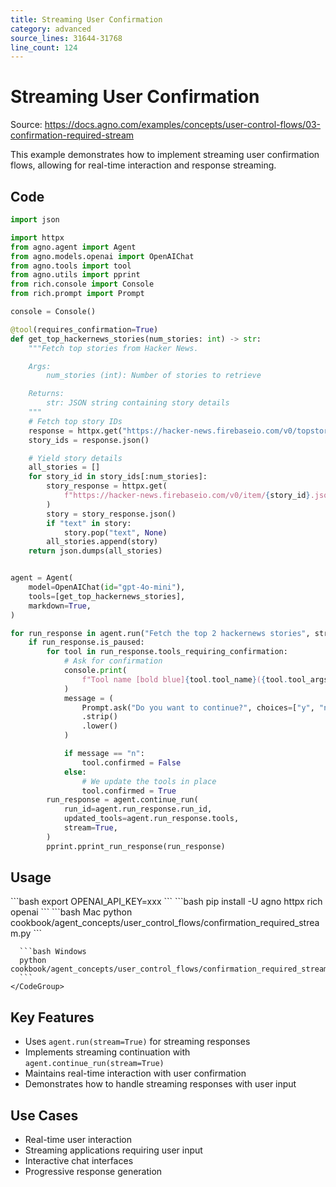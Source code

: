```yaml
---
title: Streaming User Confirmation
category: advanced
source_lines: 31644-31768
line_count: 124
---
```


# Streaming User Confirmation
Source: https://docs.agno.com/examples/concepts/user-control-flows/03-confirmation-required-stream

This example demonstrates how to implement streaming user confirmation flows, allowing for real-time interaction and response streaming.

## Code

```python cookbook/agent_concepts/user_control_flows/confirmation_required_stream.py
import json

import httpx
from agno.agent import Agent
from agno.models.openai import OpenAIChat
from agno.tools import tool
from agno.utils import pprint
from rich.console import Console
from rich.prompt import Prompt

console = Console()

@tool(requires_confirmation=True)
def get_top_hackernews_stories(num_stories: int) -> str:
    """Fetch top stories from Hacker News.

    Args:
        num_stories (int): Number of stories to retrieve

    Returns:
        str: JSON string containing story details
    """
    # Fetch top story IDs
    response = httpx.get("https://hacker-news.firebaseio.com/v0/topstories.json")
    story_ids = response.json()

    # Yield story details
    all_stories = []
    for story_id in story_ids[:num_stories]:
        story_response = httpx.get(
            f"https://hacker-news.firebaseio.com/v0/item/{story_id}.json"
        )
        story = story_response.json()
        if "text" in story:
            story.pop("text", None)
        all_stories.append(story)
    return json.dumps(all_stories)


agent = Agent(
    model=OpenAIChat(id="gpt-4o-mini"),
    tools=[get_top_hackernews_stories],
    markdown=True,
)

for run_response in agent.run("Fetch the top 2 hackernews stories", stream=True):
    if run_response.is_paused:
        for tool in run_response.tools_requiring_confirmation:
            # Ask for confirmation
            console.print(
                f"Tool name [bold blue]{tool.tool_name}({tool.tool_args})[/] requires confirmation."
            )
            message = (
                Prompt.ask("Do you want to continue?", choices=["y", "n"], default="y")
                .strip()
                .lower()
            )

            if message == "n":
                tool.confirmed = False
            else:
                # We update the tools in place
                tool.confirmed = True
        run_response = agent.continue_run(
            run_id=agent.run_response.run_id,
            updated_tools=agent.run_response.tools,
            stream=True,
        )
        pprint.pprint_run_response(run_response)
```

## Usage

<Steps>
  <Snippet file="create-venv-step.mdx" />

  <Step title="Set your API key">
    ```bash
    export OPENAI_API_KEY=xxx
    ```
  </Step>

  <Step title="Install libraries">
    ```bash
    pip install -U agno httpx rich openai
    ```
  </Step>

  <Step title="Run Example">
    <CodeGroup>
      ```bash Mac
      python cookbook/agent_concepts/user_control_flows/confirmation_required_stream.py
      ```

      ```bash Windows
      python cookbook/agent_concepts/user_control_flows/confirmation_required_stream.py
      ```
    </CodeGroup>
  </Step>
</Steps>

## Key Features

* Uses `agent.run(stream=True)` for streaming responses
* Implements streaming continuation with `agent.continue_run(stream=True)`
* Maintains real-time interaction with user confirmation
* Demonstrates how to handle streaming responses with user input

## Use Cases

* Real-time user interaction
* Streaming applications requiring user input
* Interactive chat interfaces
* Progressive response generation


